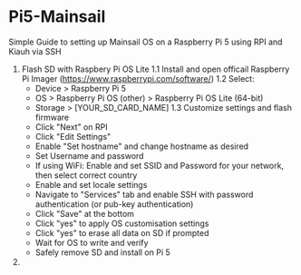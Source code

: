 # Pi5-Mainsail
Simple Guide to setting up Mainsail OS on a Raspberry Pi 5 using RPI and Kiauh via SSH

1. Flash SD with Raspbery Pi OS Lite
  1.1 Install and open officail Raspberry Pi Imager (https://www.raspberrypi.com/software/)
  1.2 Select:
   - Device > Raspberry Pi 5
   - OS > Raspberry Pi OS (other) > Raspberry Pi OS Lite (64-bit)
   - Storage > [YOUR_SD_CARD_NAME]
  1.3 Customize settings and flash firmware
   - Click "Next" on RPI
   - Click "Edit Settings"
   - Enable "Set hostname" and change hostname as desired
   - Set Username and password
   - If using WiFi: Enable and set SSID and Password for your network, then select correct country
   - Enable and set locale settings
   - Navigate to "Services" tab and enable SSH with password authentication (or pub-key authentication)
   - Click "Save" at the bottom
   - Click "yes" to apply OS customisation settings
   - Click "yes" to erase all data on SD if prompted
   - Wait for OS to write and verify
   - Safely remove SD and install on Pi 5
2. 
